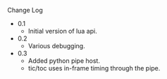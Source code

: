 
Change Log

* 0.1
  - Initial version of lua api.
* 0.2
  - Various debugging.
* 0.3
  - Added python pipe host.
  - tic/toc uses in-frame timing through the pipe.
